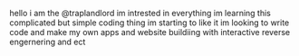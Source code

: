 hello i am the @traplandlord
im intrested in everything  im learning this complicated  but simple 
coding thing im starting to like it 
im looking to write code and make my own apps 
and website buildiing with interactive 
reverse engernering and ect 
